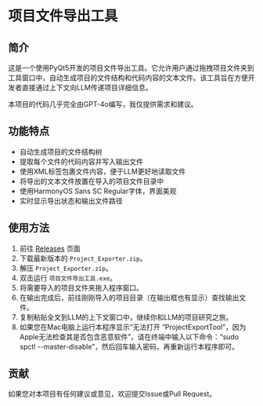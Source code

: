 # 项目文件导出工具

## 简介

这是一个使用PyQt5开发的项目文件导出工具。它允许用户通过拖拽项目文件夹到工具窗口中，自动生成项目的文件结构和代码内容的文本文件。该工具旨在方便开发者直接通过上下文向LLM传递项目详细信息。

本项目的代码几乎完全由GPT-4o编写，我仅提供需求和建议。

## 功能特点

- 自动生成项目的文件结构树
- 提取每个文件的代码内容并写入输出文件
- 使用XML标签包裹文件内容，便于LLM更好地读取文件
- 将导出的文本文件放置在导入的项目文件目录中
- 使用HarmonyOS Sans SC Regular字体，界面美观
- 实时显示导出状态和输出文件路径

## 使用方法

1. 前往 [Releases](https://github.com/CookSleep/Project_Exporter/releases) 页面
2. 下载最新版本的 `Project_Exporter.zip`。
3. 解压 `Project_Exporter.zip`。
4. 双击运行 `项目文件导出工具.exe`。
5. 将需要导入的项目文件夹拖入程序窗口。
6. 在输出完成后，前往刚刚导入的项目目录（在输出框也有显示）查找输出文件。
7. 复制粘贴全文到LLM的上下文窗口中，继续你和LLM的项目研究之旅。
8. 如果您在Mac电脑上运行本程序显示“无法打开 “ProjectExportTool”，因为Apple无法检查其是否包含恶意软件”，请在终端中输入以下命令：“sudo spctl --master-disable”，然后回车输入密码，再重新运行本程序即可。

## 贡献

如果您对本项目有任何建议或意见，欢迎提交Issue或Pull Request。
